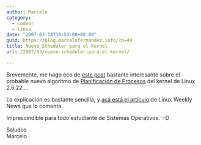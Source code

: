 ```yaml
---
author: Marcelo
category:
  - codear
  - linux
date: "2007-03-14T16:53:00+00:00"
guid: https://blog.marcelofernandez.info/?p=49
title: Nuevo Scheduler para el Kernel
url: /2007/03/nuevo-scheduler-para-el-kernel/

---
```

Brevemente, me hago eco de [este post](http://mnm.uib.es/gallir/posts/2007/03/10/1001/) bastante interesante sobre el probable nuevo algoritmo de [Planificación de Procesos](http://en.wikipedia.org/wiki/Scheduling_algorithm) del kernel de Linux 2.6.22....

La explicación es bastante sencilla, y [acá está el artículo](http://lwn.net/SubscriberLink/224865/40cc0ac5688a614b/) de Linux Weekly News que lo comenta.

Imprescindible para todo estudiante de Sistemas Operativos. :-D

Saludos  
Marcelo
